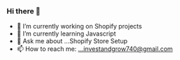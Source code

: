 ### Hi there 👋



- 🔭 I’m currently working on Shopify projects
- 🌱 I’m currently learning Javascript 
- 💬 Ask me about ...Shopify Store Setup
- 📫 How to reach me: ...investandgrow740@gmail.com



